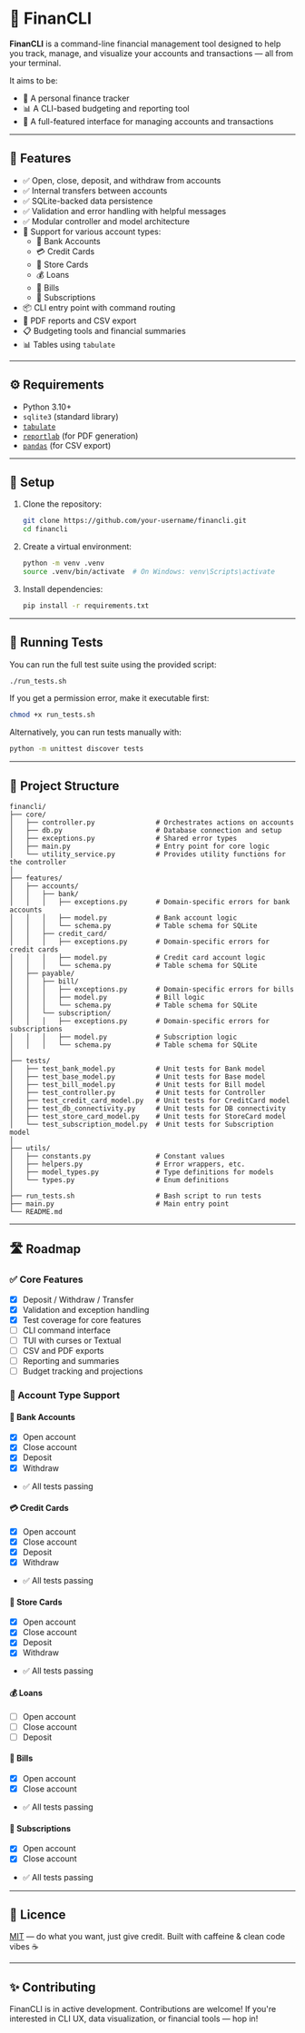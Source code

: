 # 💸 FinanCLI

**FinanCLI** is a command-line financial management tool designed to help you track, manage, and visualize your accounts and transactions — all from your terminal.

It aims to be:

- 🧾 A personal finance tracker
- 📊 A CLI-based budgeting and reporting tool
- 🔁 A full-featured interface for managing accounts and transactions

---

## 🚀 Features

- ✅ Open, close, deposit, and withdraw from accounts
- ✅ Internal transfers between accounts
- ✅ SQLite-backed data persistence
- ✅ Validation and error handling with helpful messages
- ✅ Modular controller and model architecture
- 🧱 Support for various account types:
  - 🏦 Bank Accounts
  - 💳 Credit Cards
  - 🏬 Store Cards
  - 💰 Loans
  - 🧾 Bills
  - 🔁 Subscriptions
- 📦 CLI entry point with command routing
- 📄 PDF reports and CSV export
- 📋 Budgeting tools and financial summaries
- 📊 Tables using `tabulate`

---

## ⚙️ Requirements

- Python 3.10+
- `sqlite3` (standard library)
- [`tabulate`](https://pypi.org/project/tabulate/)
- [`reportlab`](https://pypi.org/project/reportlab/) (for PDF generation)
- [`pandas`](https://pypi.org/project/pandas/) (for CSV export)

---

## 🧰 Setup

1. Clone the repository:

   ```bash
   git clone https://github.com/your-username/financli.git
   cd financli
   ```

2. Create a virtual environment:

   ```bash
   python -m venv .venv
   source .venv/bin/activate  # On Windows: venv\Scripts\activate
   ```

3. Install dependencies:

   ```bash
   pip install -r requirements.txt
   ```

---

## 🧪 Running Tests

You can run the full test suite using the provided script:

```bash
./run_tests.sh
```

If you get a permission error, make it executable first:

```bash
chmod +x run_tests.sh
```

Alternatively, you can run tests manually with:

```bash
python -m unittest discover tests
```

---

## 📁 Project Structure

```
financli/
├── core/
│   ├── controller.py               # Orchestrates actions on accounts
│   ├── db.py                       # Database connection and setup
│   ├── exceptions.py               # Shared error types
│   ├── main.py                     # Entry point for core logic
│   └── utility_service.py          # Provides utility functions for the controller
│
├── features/
│   ├── accounts/
│   │   ├── bank/
│   │   │   ├── exceptions.py       # Domain-specific errors for bank accounts
│   │   │   ├── model.py            # Bank account logic
│   │   │   └── schema.py           # Table schema for SQLite
│   │   ├── credit_card/
│   │   │   ├── exceptions.py       # Domain-specific errors for credit cards
│   │   │   ├── model.py            # Credit card account logic
│   │   │   └── schema.py           # Table schema for SQLite
│   ├── payable/
│   │   ├── bill/
│   │   │   ├── exceptions.py       # Domain-specific errors for bills
│   │   │   ├── model.py            # Bill logic
│   │   │   └── schema.py           # Table schema for SQLite
│   │   └── subscription/
│   │   │   ├── exceptions.py       # Domain-specific errors for subscriptions
│   │   │   ├── model.py            # Subscription logic
│   │   │   └── schema.py           # Table schema for SQLite
│
├── tests/
│   ├── test_bank_model.py          # Unit tests for Bank model
│   ├── test_base_model.py          # Unit tests for Base model
│   ├── test_bill_model.py          # Unit tests for Bill model
│   ├── test_controller.py          # Unit tests for Controller
│   ├── test_credit_card_model.py   # Unit tests for CreditCard model
│   ├── test_db_connectivity.py     # Unit tests for DB connectivity
│   ├── test_store_card_model.py    # Unit tests for StoreCard model
│   └── test_subscription_model.py  # Unit tests for Subscription model
│
├── utils/
│   ├── constants.py                # Constant values
│   ├── helpers.py                  # Error wrappers, etc.
│   ├── model_types.py              # Type definitions for models
│   └── types.py                    # Enum definitions
│
├── run_tests.sh                    # Bash script to run tests
├── main.py                         # Main entry point
└── README.md
```

---

## 🛣️ Roadmap

### ✅ Core Features

- [x] Deposit / Withdraw / Transfer
- [x] Validation and exception handling
- [x] Test coverage for core features
- [ ] CLI command interface
- [ ] TUI with curses or Textual
- [ ] CSV and PDF exports
- [ ] Reporting and summaries
- [ ] Budget tracking and projections

### 🧱 Account Type Support

#### 🏦 Bank Accounts

- [x] Open account
- [x] Close account
- [x] Deposit
- [x] Withdraw
- ✅ All tests passing

#### 💳 Credit Cards

- [x] Open account
- [x] Close account
- [x] Deposit
- [x] Withdraw
- ✅ All tests passing

#### 🏬 Store Cards

- [x] Open account
- [x] Close account
- [x] Deposit
- [x] Withdraw
- ✅ All tests passing

#### 💰 Loans

- [ ] Open account
- [ ] Close account
- [ ] Deposit

#### 🧾 Bills

- [x] Open account
- [x] Close account
- ✅ All tests passing

#### 🔁 Subscriptions

- [x] Open account
- [x] Close account
- ✅ All tests passing

---

## 📄 Licence

[MIT](LICENSE) — do what you want, just give credit. Built with caffeine & clean code vibes ☕️

---

## ✨ Contributing

FinanCLI is in active development. Contributions are welcome! If you're interested in CLI UX, data visualization, or financial tools — hop in!
